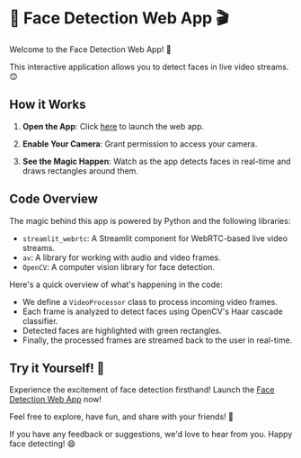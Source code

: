 # 🎥 Face Detection Web App 🎬

Welcome to the Face Detection Web App! 👋

This interactive application allows you to detect faces in live video streams. 😊

## How it Works

1. **Open the App**: Click [here](https://face-detection-demo.streamlit.app/) to launch the web app.
   
2. **Enable Your Camera**: Grant permission to access your camera.

3. **See the Magic Happen**: Watch as the app detects faces in real-time and draws rectangles around them.

## Code Overview

The magic behind this app is powered by Python and the following libraries:

- `streamlit_webrtc`: A Streamlit component for WebRTC-based live video streams.
- `av`: A library for working with audio and video frames.
- `OpenCV`: A computer vision library for face detection.

Here's a quick overview of what's happening in the code:

- We define a `VideoProcessor` class to process incoming video frames.
- Each frame is analyzed to detect faces using OpenCV's Haar cascade classifier.
- Detected faces are highlighted with green rectangles.
- Finally, the processed frames are streamed back to the user in real-time.

## Try it Yourself! 🚀

Experience the excitement of face detection firsthand! Launch the [Face Detection Web App](https://face-detection-demo.streamlit.app/) now!

Feel free to explore, have fun, and share with your friends! 🎉

If you have any feedback or suggestions, we'd love to hear from you. Happy face detecting! 😄
